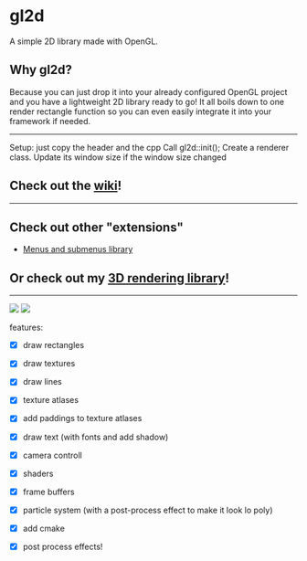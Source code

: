 # gl2d
A simple 2D library made with OpenGL.

## Why gl2d?

Because you can just drop it into your already configured OpenGL project and you have a lightweight 2D library ready to go!
It all boils down to one render rectangle function so you can even easily integrate it into your framework if needed.

---

Setup: just copy the header and the cpp
Call gl2d::init();
Create a renderer class.
Update its window size if the window size changed

## Check out the [wiki](https://github.com/meemknight/gl2d/wiki)!

---

## Check out other "extensions"

* [Menus and submenus library](https://github.com/meemknight/glui)

## Or check out my [3D rendering library](https://github.com/meemknight/gl3d)!

---

![](https://github.com/meemknight/photos/blob/master/particle1.png)
![](https://github.com/meemknight/photos/blob/master/cmakeSetup1.png)

features:
- [x] draw rectangles
- [x] draw textures
- [x] draw lines
- [x] texture atlases
- [x] add paddings to texture atlases
- [x] draw text (with fonts and add shadow)
- [x] camera controll
- [x] shaders
- [x] frame buffers
- [x] particle system (with a post-process effect to make it look lo poly)
- [x] add cmake
- [x] post process effects!


